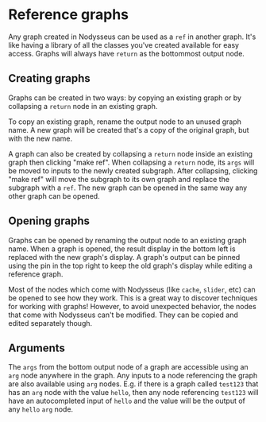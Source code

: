 # Reference graphs

Any graph created in Nodysseus can be used as a `ref` in another graph. It's like having a library of all the classes you've created available for easy access. Graphs will always have `return` as the bottommost output node.


## Creating graphs

Graphs can be created in two ways: by copying an existing graph or by collapsing a `return` node in an existing graph.

To copy an existing graph, rename the output node to an unused graph name. A new graph will be created that's a copy of the original graph, but with the new name.

A graph can also be created by collapsing a `return` node inside an existing graph then clicking "make ref". When collapsing a `return` node, its `args` will be moved to inputs to the newly created subgraph. After collapsing, clicking "make ref" will move the subgraph to its own graph and replace the subgraph with a `ref`. The new graph can be opened in the same way any other graph can be opened.

## Opening graphs

Graphs can be opened by renaming the output node to an existing graph name. When a graph is opened, the result display in the bottom left is replaced with the new graph's display. A graph's output can be pinned using the pin in the top right to keep the old graph's display while editing a reference graph.

Most of the nodes which come with Nodysseus (like `cache`, `slider`, etc) can be opened to see how they work. This is a great way to discover techniques for working with graphs! However, to avoid unexpected behavior, the nodes that come with Nodysseus can't be modified. They can be copied and edited separately though.

## Arguments

The `args` from the bottom output node of a graph are accessible using an `arg` node anywhere in the graph. Any inputs to a node referencing the graph are also available using `arg` nodes. E.g. if there is a graph called `test123` that has an `arg` node with the value `hello`, then any node referencing `test123` will have an autocompleted input of `hello` and the value will be the output of any `hello` `arg` node.

